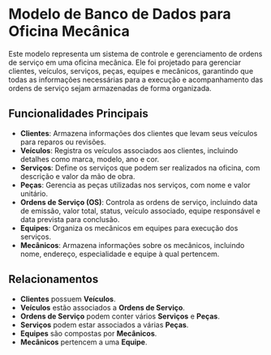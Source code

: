 # Modelo de Banco de Dados para Oficina Mecânica

Este modelo representa um sistema de controle e gerenciamento de ordens de serviço em uma oficina mecânica. Ele foi projetado para gerenciar clientes, veículos, serviços, peças, equipes e mecânicos, garantindo que todas as informações necessárias para a execução e acompanhamento das ordens de serviço sejam armazenadas de forma organizada.

## Funcionalidades Principais
- **Clientes**: Armazena informações dos clientes que levam seus veículos para reparos ou revisões.
- **Veículos**: Registra os veículos associados aos clientes, incluindo detalhes como marca, modelo, ano e cor.
- **Serviços**: Define os serviços que podem ser realizados na oficina, com descrição e valor da mão de obra.
- **Peças**: Gerencia as peças utilizadas nos serviços, com nome e valor unitário.
- **Ordens de Serviço (OS)**: Controla as ordens de serviço, incluindo data de emissão, valor total, status, veículo associado, equipe responsável e data prevista para conclusão.
- **Equipes**: Organiza os mecânicos em equipes para execução dos serviços.
- **Mecânicos**: Armazena informações sobre os mecânicos, incluindo nome, endereço, especialidade e equipe à qual pertencem.

## Relacionamentos
- **Clientes** possuem **Veículos**.
- **Veículos** estão associados a **Ordens de Serviço**.
- **Ordens de Serviço** podem conter vários **Serviços** e **Peças**.
- **Serviços** podem estar associados a várias **Peças**.
- **Equipes** são compostas por **Mecânicos**.
- **Mecânicos** pertencem a uma **Equipe**.
